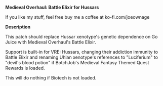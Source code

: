**Medieval Overhaul: Battle Elixir for Hussars**

If you like my stuff, feel free buy me a coffee at ko-fi.com/joeownage

**Description**

This patch should replace Hussar xenotype's genetic dependence on Go Juice with Medieval Overhaul's Battle Elixir.  
  
Support is built-in for VRE: Hussars, changing their addiction immunity to Battle Elixir and renaming Uhlan xenotype's references to "Luciferium" to "devil's blood potion" if BotchJob's Medieval Fantasy Themed Quest Rewards is loaded.  
  
This will do nothing if Biotech is not loaded.
